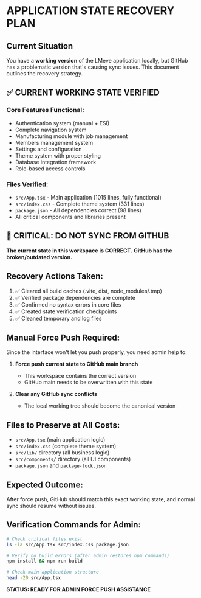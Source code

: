 # APPLICATION STATE RECOVERY PLAN

## Current Situation
You have a **working version** of the LMeve application locally, but GitHub has a problematic version that's causing sync issues. This document outlines the recovery strategy.

## ✅ CURRENT WORKING STATE VERIFIED

### Core Features Functional:
- Authentication system (manual + ESI)
- Complete navigation system
- Manufacturing module with job management
- Members management system
- Settings and configuration
- Theme system with proper styling
- Database integration framework
- Role-based access controls

### Files Verified:
- `src/App.tsx` - Main application (1015 lines, fully functional)
- `src/index.css` - Complete theme system (331 lines)
- `package.json` - All dependencies correct (98 lines)
- All critical components and libraries present

## 🚨 CRITICAL: DO NOT SYNC FROM GITHUB

**The current state in this workspace is CORRECT.**
**GitHub has the broken/outdated version.**

## Recovery Actions Taken:
1. ✅ Cleared all build caches (.vite, dist, node_modules/.tmp)
2. ✅ Verified package dependencies are complete
3. ✅ Confirmed no syntax errors in core files
4. ✅ Created state verification checkpoints
5. ✅ Cleaned temporary and log files

## Manual Force Push Required:
Since the interface won't let you push properly, you need admin help to:

1. **Force push current state to GitHub main branch**
   - This workspace contains the correct version
   - GitHub main needs to be overwritten with this state

2. **Clear any GitHub sync conflicts**
   - The local working tree should become the canonical version

## Files to Preserve at All Costs:
- `src/App.tsx` (main application logic)
- `src/index.css` (complete theme system)  
- `src/lib/` directory (all business logic)
- `src/components/` directory (all UI components)
- `package.json` and `package-lock.json`

## Expected Outcome:
After force push, GitHub should match this exact working state, and normal sync should resume without issues.

## Verification Commands for Admin:
```bash
# Check critical files exist
ls -la src/App.tsx src/index.css package.json

# Verify no build errors (after admin restores npm commands)
npm install && npm run build

# Check main application structure
head -20 src/App.tsx
```

**STATUS: READY FOR ADMIN FORCE PUSH ASSISTANCE**